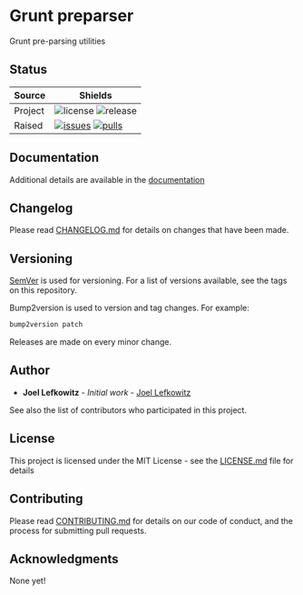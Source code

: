 # Grunt preparser

Grunt pre-parsing utilities

## Status

| Source  | Shields                                                        |
| ------- | -------------------------------------------------------------- |
| Project | ![license][license] ![release][release]                        |
| Raised  | [![issues][issues]][issues_link] [![pulls][pulls]][pulls_link] |

## Documentation

Additional details are available in the [documentation][documentation]

## Changelog

Please read [CHANGELOG.md](CHANGELOG.md) for details on changes that have been made.

## Versioning

[SemVer][semver] is used for versioning. For a list of versions available, see the tags on this repository.

Bump2version is used to version and tag changes.
For example:

```bash
bump2version patch
```

Releases are made on every minor change.

## Author

-   **Joel Lefkowitz** - _Initial work_ - [Joel Lefkowitz][author]

See also the list of contributors who participated in this project.

## License

This project is licensed under the MIT License - see the [LICENSE.md](LICENSE.md) file for details

## Contributing

Please read [CONTRIBUTING.md](CONTRIBUTING.md) for details on our code of conduct, and the process for submitting pull requests.

## Acknowledgments

None yet!

[license]: https://img.shields.io/github/license/joellefkowitz/grunt-preparser
[release]: https://img.shields.io/github/v/tag/joellefkowitz/grunt-preparser
[issues]: https://img.shields.io/github/issues/joellefkowitz/grunt-preparser "Issues"
[issues_link]: https://github.com/JoelLefkowitz/grunt-preparser/issues
[pulls]: https://img.shields.io/github/issues-pr/joellefkowitz/grunt-preparser "Pull requests"
[pulls_link]: https://github.com/JoelLefkowitz/grunt-preparser/pulls
[author]: https://github.com/JoelLefkowitz
[semver]: http://semver.org/
[documentation]: https://grunt-preparser.readthedocs.io/en/latest/

